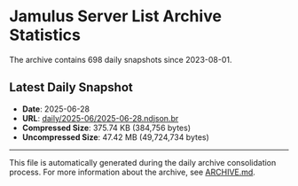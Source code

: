 # Jamulus Server List Archive Statistics

The archive contains 698 daily snapshots since 2023-08-01.

## Latest Daily Snapshot

- **Date**: 2025-06-28
- **URL**: [daily/2025-06/2025-06-28.ndjson.br](https://jamulus-archive.ap-south-1.linodeobjects.com/main/daily/2025-06/2025-06-28.ndjson.br)
- **Compressed Size**: 375.74 KB (384,756 bytes)
- **Uncompressed Size**: 47.42 MB (49,724,734 bytes)

---

This file is automatically generated during the daily archive consolidation process.
For more information about the archive, see [ARCHIVE.md](ARCHIVE.md).
